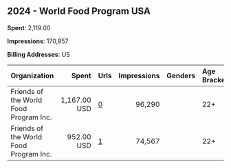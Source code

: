 ## 2024 - World Food Program USA 
**Spent**: 2,119.00

**Impressions**: 170,857

**Billing Addresses**: US

|Organization|Spent|Urls|Impressions|Genders|Age Brackets|Country Codes|
|:---|---:|:---|---:|:---|:---|:---|
|Friends of the World Food Program  Inc.|1,167.00 USD|[0](https://www.snap.com/political-ads/asset/b903a942910493c52050c917ea4d4caba563e154582b2636d16629b0a55a6878?mediaType=mp4)|96,290||22+|united states|
|Friends of the World Food Program  Inc.|952.00 USD|[1](https://www.snap.com/political-ads/asset/ae71bcff677b3c50d0641397c78e6df76851df047bdfb3fd86ea10c137188400?mediaType=jpg)|74,567||22+|united states|
